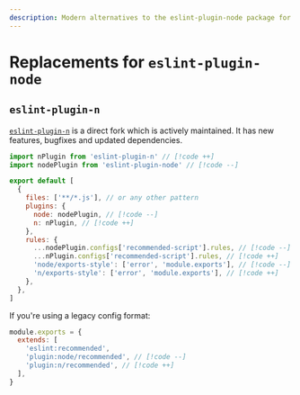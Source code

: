 ```yaml
---
description: Modern alternatives to the eslint-plugin-node package for Node.js-specific linting rules
---
```


# Replacements for `eslint-plugin-node`

## `eslint-plugin-n`

[`eslint-plugin-n`](https://github.com/eslint-community/eslint-plugin-n) is a direct fork which is actively maintained. It has new features, bugfixes and updated dependencies.

```js
import nPlugin from 'eslint-plugin-n' // [!code ++]
import nodePlugin from 'eslint-plugin-node' // [!code --]

export default [
  {
    files: ['**/*.js'], // or any other pattern
    plugins: {
      node: nodePlugin, // [!code --]
      n: nPlugin, // [!code ++]
    },
    rules: {
      ...nodePlugin.configs['recommended-script'].rules, // [!code --]
      ...nPlugin.configs['recommended-script'].rules, // [!code ++]
      'node/exports-style': ['error', 'module.exports'], // [!code --]
      'n/exports-style': ['error', 'module.exports'], // [!code ++]
    },
  },
]
```

If you're using a legacy config format:

```js
module.exports = {
  extends: [
    'eslint:recommended',
    'plugin:node/recommended', // [!code --]
    'plugin:n/recommended', // [!code ++]
  ],
}
```
